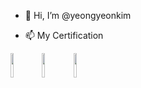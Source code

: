 - 👋 Hi, I’m @yeongyeonkim

- 📫 My Certification 

<img src = "https://user-images.githubusercontent.com/45118806/145337868-01f9d5bb-5178-48df-b1b9-28f58dd94724.jpg" width="10%" height="10%"><img src = "https://user-images.githubusercontent.com/45118806/145338014-2b9aaa61-a646-42ca-b4ca-bf8825ab45d6.png" width="10%" height="10%"><img src = "https://user-images.githubusercontent.com/45118806/145921605-523a60fe-dcc5-401c-b5b9-1ccb4170573f.png" width="10%" height="10%">
